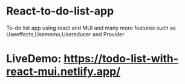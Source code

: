 # React-to-do-list-app
To-do list app using react and MUI and many more features such as Useeffects,Usememo,Usereducer and Provider
# LiveDemo: https://todo-list-with-react-mui.netlify.app/
